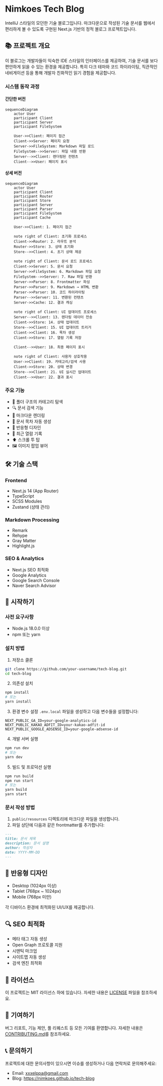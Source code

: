 # Nimkoes Tech Blog

IntelliJ 스타일의 모던한 기술 블로그입니다. 마크다운으로 작성된 기술 문서를 웹에서 편리하게 볼 수 있도록 구현된 Next.js 기반의 정적 블로그 프로젝트입니다.

## 📚 프로젝트 개요

이 블로그는 개발자들이 익숙한 IDE 스타일의 인터페이스를 제공하여, 기술 문서를 보다 편안하게 읽을 수 있는 환경을 제공합니다. 특히 다크 테마와 코드 하이라이팅, 직관적인 네비게이션 등을 통해 개발자 친화적인 읽기 경험을 제공합니다.

### 시스템 동작 과정

#### 간단한 버전
```mermaid
sequenceDiagram
    actor User
    participant Client
    participant Server
    participant FileSystem

    User->>Client: 페이지 접근
    Client->>Server: 페이지 요청
    Server->>FileSystem: Markdown 파일 로드
    FileSystem-->>Server: 파일 내용 반환
    Server-->>Client: 렌더링된 컨텐츠
    Client-->>User: 페이지 표시
```

#### 상세 버전
```mermaid
sequenceDiagram
    actor User
    participant Client
    participant Router
    participant Store
    participant Server
    participant Parser
    participant FileSystem
    participant Cache

    User->>Client: 1. 페이지 접근
    
    note right of Client: 초기화 프로세스
    Client->>Router: 2. 라우트 분석
    Router->>Store: 3. 상태 초기화
    Store-->>Client: 4. 초기 상태 제공

    note right of Client: 문서 로드 프로세스
    Client->>Server: 5. 문서 요청
    Server->>FileSystem: 6. Markdown 파일 요청
    FileSystem-->>Server: 7. Raw 파일 반환
    Server->>Parser: 8. Frontmatter 파싱
    Parser->>Parser: 9. Markdown → HTML 변환
    Parser->>Parser: 10. 코드 하이라이팅
    Parser-->>Server: 11. 변환된 컨텐츠
    Server->>Cache: 12. 결과 캐싱

    note right of Client: UI 업데이트 프로세스
    Server-->>Client: 13. 렌더링 데이터 전송
    Client->>Store: 14. 상태 업데이트
    Store-->>Client: 15. UI 업데이트 트리거
    Client->>Client: 16. 목차 생성
    Client->>Store: 17. 열람 기록 저장

    Client-->>User: 18. 최종 페이지 표시

    note right of Client: 사용자 상호작용
    User->>Client: 19. 카테고리/검색 사용
    Client->>Store: 20. 상태 변경
    Store-->>Client: 21. UI 실시간 업데이트
    Client-->>User: 22. 결과 표시
```

### 주요 기능
- 📂 폴더 구조의 카테고리 탐색
- 🔍 문서 검색 기능
- 📝 마크다운 렌더링
- 📖 문서 목차 자동 생성
- 📱 반응형 디자인
- 🔄 최근 열람 기록
- ⬆️ 스크롤 투 탑
- 🖼️ 이미지 팝업 뷰어

## 🛠 기술 스택

### Frontend
- Next.js 14 (App Router)
- TypeScript
- SCSS Modules
- Zustand (상태 관리)

### Markdown Processing
- Remark
- Rehype
- Gray Matter
- Highlight.js

### SEO & Analytics
- Next.js SEO 최적화
- Google Analytics
- Google Search Console
- Naver Search Advisor

## 🚀 시작하기

### 사전 요구사항
- Node.js 18.0.0 이상
- npm 또는 yarn

### 설치 방법

1. 저장소 클론
```bash
git clone https://github.com/your-username/tech-blog.git
cd tech-blog
```

2. 의존성 설치
```bash
npm install
# 또는
yarn install
```

3. 환경 변수 설정
`.env.local` 파일을 생성하고 다음 변수들을 설정합니다:
```env
NEXT_PUBLIC_GA_ID=your-google-analytics-id
NEXT_PUBLIC_KAKAO_ADFIT_ID=your-kakao-adfit-id
NEXT_PUBLIC_GOOGLE_ADSENSE_ID=your-google-adsense-id
```

4. 개발 서버 실행
```bash
npm run dev
# 또는
yarn dev
```

5. 빌드 및 프로덕션 실행
```bash
npm run build
npm run start
# 또는
yarn build
yarn start
```

### 문서 작성 방법

1. `public/resources` 디렉토리에 마크다운 파일을 생성합니다.
2. 파일 상단에 다음과 같은 frontmatter를 추가합니다:
```markdown
---
title: 문서 제목
description: 문서 설명
author: 작성자
date: YYYY-MM-DD
---
```

## 📱 반응형 디자인

- Desktop (1024px 이상)
- Tablet (768px ~ 1024px)
- Mobile (768px 미만)

각 디바이스 환경에 최적화된 UI/UX를 제공합니다.

## 🔍 SEO 최적화

- 메타 태그 자동 생성
- Open Graph 프로토콜 지원
- 시맨틱 마크업
- 사이트맵 자동 생성
- 검색 엔진 최적화

## 📝 라이선스

이 프로젝트는 MIT 라이선스 하에 있습니다. 자세한 내용은 [LICENSE](LICENSE) 파일을 참조하세요.

## 🤝 기여하기

버그 리포트, 기능 제안, 풀 리퀘스트 등 모든 기여를 환영합니다. 
자세한 내용은 [CONTRIBUTING.md](CONTRIBUTING.md)를 참조하세요.

## 📞 문의하기

프로젝트에 대한 문의사항이 있으시면 이슈를 생성하거나 다음 연락처로 문의해주세요:
- Email: xxxelppa@gmail.com
- Blog: https://nimkoes.github.io/tech-blog
